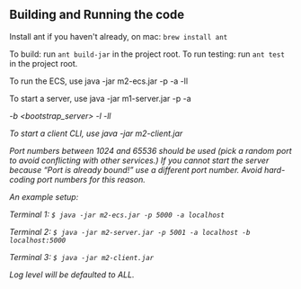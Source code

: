 ## Building and Running the code
Install ant if you haven't already, on mac:
`brew install ant`

To build: run `ant build-jar` in the project root.
To run testing: run `ant test` in the project root.

To run the ECS, use java -jar m2-ecs.jar -p -a -ll

To start a server, use java -jar m1-server.jar -p <port number> -a <address> -b <bootstrap_server> -l <logPath> -ll <logLevel>
  
To start a client CLI, use java -jar m2-client.jar

Port numbers between 1024 and 65536 should be used (pick a random port to avoid conflicting with other services.) If you cannot start the server because “Port is already bound!” use a different port number. Avoid hard-coding port numbers for this reason.

An example setup:

Terminal 1: `$ java -jar m2-ecs.jar -p 5000 -a localhost`

Terminal 2: `$ java -jar m2-server.jar -p 5001 -a localhost -b localhost:5000`

Terminal 3: `$ java -jar m2-client.jar`
  
Log level will be defaulted to ALL.
  

